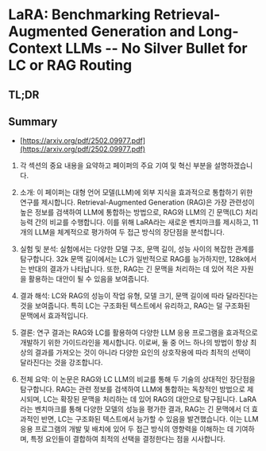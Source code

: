 # LaRA: Benchmarking Retrieval-Augmented Generation and Long-Context LLMs -- No Silver Bullet for LC or RAG Routing
## TL;DR
## Summary
- [https://arxiv.org/pdf/2502.09977.pdf](https://arxiv.org/pdf/2502.09977.pdf)

1. 각 섹션의 중요 내용을 요약하고 페이퍼의 주요 기여 및 혁신 부분을 설명하겠습니다.

1. 소개: 이 페이퍼는 대형 언어 모델(LLM)에 외부 지식을 효과적으로 통합하기 위한 연구를 제시합니다. Retrieval-Augmented Generation (RAG)은 가장 관련성이 높은 정보를 검색하여 LLM에 통합하는 방법으로, RAG와 LLM의 긴 문맥(LC) 처리 능력 간의 비교를 수행합니다. 이를 위해 LaRA라는 새로운 벤치마크를 제시하고, 11개의 LLM을 체계적으로 평가하여 두 접근 방식의 장단점을 분석합니다.

2. 실험 및 분석: 실험에서는 다양한 모델 구조, 문맥 길이, 성능 사이의 복잡한 관계를 탐구합니다. 32k 문맥 길이에서는 LC가 일반적으로 RAG를 능가하지만, 128k에서는 반대의 결과가 나타납니다. 또한, RAG는 긴 문맥을 처리하는 데 있어 적은 자원을 활용하는 대안이 될 수 있음을 보여줍니다.

3. 결과 해석: LC와 RAG의 성능이 작업 유형, 모델 크기, 문맥 길이에 따라 달라진다는 것을 보여줍니다. 특히 LC는 구조화된 텍스트에서 유리하고, RAG는 덜 구조화된 문맥에서 효과적입니다.

4. 결론: 연구 결과는 RAG와 LC를 활용하여 다양한 LLM 응용 프로그램을 효과적으로 개발하기 위한 가이드라인을 제시합니다. 이로써, 둘 중 어느 하나의 방법이 항상 최상의 결과를 가져오는 것이 아니라 다양한 요인의 상호작용에 따라 최적의 선택이 달라진다는 것을 강조합니다.

2. 전체 요약: 이 논문은 RAG와 LC LLM의 비교를 통해 두 기술의 상대적인 장단점을 탐구합니다. RAG는 관련 정보를 검색하여 LLM에 통합하는 독창적인 방법으로 제시되며, LC는 확장된 문맥을 처리하는 데 있어 RAG의 대안으로 탐구됩니다. LaRA라는 벤치마크를 통해 다양한 모델의 성능을 평가한 결과, RAG는 긴 문맥에서 더 효과적인 반면, LC는 구조화된 텍스트에서 능가할 수 있음을 발견했습니다. 이는 LLM 응용 프로그램의 개발 및 배치에 있어 두 접근 방식의 영향력을 이해하는 데 기여하며, 특정 요인들이 결합하여 최적의 선택을 결정한다는 점을 시사합니다.